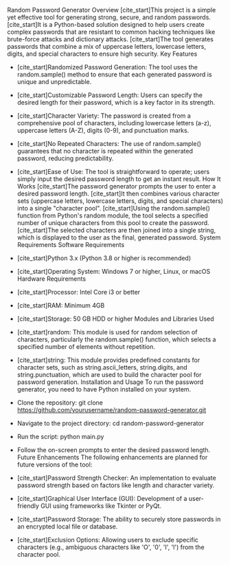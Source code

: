 Random Password Generator
Overview
[cite_start]This project is a simple yet effective tool for generating strong, secure, and random passwords. [cite_start]It is a Python-based solution designed to help users create complex passwords that are resistant to common hacking techniques like brute-force attacks and dictionary attacks. [cite_start]The tool generates passwords that combine a mix of uppercase letters, lowercase letters, digits, and special characters to ensure high security.
Key Features
 * [cite_start]Randomized Password Generation: The tool uses the random.sample() method to ensure that each generated password is unique and unpredictable.
 * [cite_start]Customizable Password Length: Users can specify the desired length for their password, which is a key factor in its strength.
 * [cite_start]Character Variety: The password is created from a comprehensive pool of characters, including lowercase letters (a-z), uppercase letters (A-Z), digits (0-9), and punctuation marks.
 * [cite_start]No Repeated Characters: The use of random.sample() guarantees that no character is repeated within the generated password, reducing predictability.
 * [cite_start]Ease of Use: The tool is straightforward to operate; users simply input the desired password length to get an instant result.
How It Works
[cite_start]The password generator prompts the user to enter a desired password length. [cite_start]It then combines various character sets (uppercase letters, lowercase letters, digits, and special characters) into a single "character pool". [cite_start]Using the random.sample() function from Python's random module, the tool selects a specified number of unique characters from this pool to create the password. [cite_start]The selected characters are then joined into a single string, which is displayed to the user as the final, generated password.
System Requirements
Software Requirements
 * [cite_start]Python 3.x (Python 3.8 or higher is recommended)
 * [cite_start]Operating System: Windows 7 or higher, Linux, or macOS
Hardware Requirements
 * [cite_start]Processor: Intel Core i3 or better
 * [cite_start]RAM: Minimum 4GB
 * [cite_start]Storage: 50 GB HDD or higher
Modules and Libraries Used
 * [cite_start]random: This module is used for random selection of characters, particularly the random.sample() function, which selects a specified number of elements without repetition.
 * [cite_start]string: This module provides predefined constants for character sets, such as string.ascii_letters, string.digits, and string.punctuation, which are used to build the character pool for password generation.
Installation and Usage
To run the password generator, you need to have Python installed on your system.
 * Clone the repository:
   git clone https://github.com/yourusername/random-password-generator.git

 * Navigate to the project directory:
   cd random-password-generator

 * Run the script:
   python main.py

 * Follow the on-screen prompts to enter the desired password length.
Future Enhancements
The following enhancements are planned for future versions of the tool:
 * [cite_start]Password Strength Checker: An implementation to evaluate password strength based on factors like length and character variety.
 * [cite_start]Graphical User Interface (GUI): Development of a user-friendly GUI using frameworks like Tkinter or PyQt.
 * [cite_start]Password Storage: The ability to securely store passwords in an encrypted local file or database.
 * [cite_start]Exclusion Options: Allowing users to exclude specific characters (e.g., ambiguous characters like 'O', '0', 'I', 'l') from the character pool.
